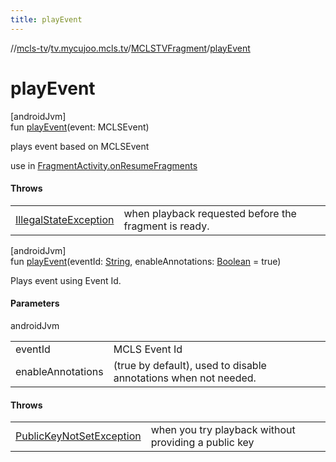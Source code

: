 ```yaml
---
title: playEvent
---
```

//[mcls-tv](../../../index.html)/[tv.mycujoo.mcls.tv](../index.html)/[MCLSTVFragment](index.html)/[playEvent](play-event.html)



# playEvent



[androidJvm]\
fun [playEvent](play-event.html)(event: MCLSEvent)



plays event based on MCLSEvent



use in [FragmentActivity.onResumeFragments](https://developer.android.com/reference/kotlin/androidx/fragment/app/FragmentActivity.html#onresumefragments)



#### Throws


| | |
|---|---|
| [IllegalStateException](https://kotlinlang.org/api/latest/jvm/stdlib/kotlin/-illegal-state-exception/index.html) | when playback requested before the fragment is ready. |




[androidJvm]\
fun [playEvent](play-event.html)(eventId: [String](https://kotlinlang.org/api/latest/jvm/stdlib/kotlin/-string/index.html), enableAnnotations: [Boolean](https://kotlinlang.org/api/latest/jvm/stdlib/kotlin/-boolean/index.html) = true)



Plays event using Event Id.



#### Parameters


androidJvm

| | |
|---|---|
| eventId | MCLS Event Id |
| enableAnnotations | (true by default), used to disable annotations when not needed. |



#### Throws


| | |
|---|---|
| [PublicKeyNotSetException](../-public-key-not-set-exception/index.html) | when you try playback without providing a public key |



